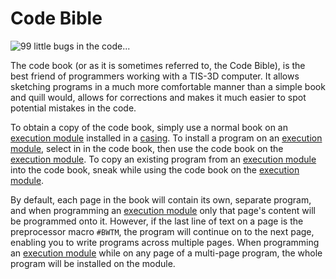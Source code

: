 # Code Bible

![99 little bugs in the code...](item:tis3d:bookCode)

The code book (or as it is sometimes referred to, the Code Bible), is the best friend of programmers working with a TIS-3D computer. It allows sketching programs in a much more comfortable manner than a simple book and quill would, allows for corrections and makes it much easier to spot potential mistakes in the code.

To obtain a copy of the code book, simply use a normal book on an [execution module](moduleExecution.md) installed in a [casing](../block/casing.md). To install a program on an [execution module](moduleExecution.md), select in in the code book, then use the code book on the [execution module](moduleExecution.md). To copy an existing program from an [execution module](moduleExecution.md) into the code book, sneak while using the code book on the [execution module](moduleExecution.md).

By default, each page in the book will contain its own, separate program, and when programming an [execution module](moduleExecution.md) only that page's content will be programmed onto it. However, if the last line of text on a page is the preprocessor macro `#BWTM`, the program will continue on to the next page, enabling you to write programs across multiple pages. When programming an [execution module](moduleExecution.md) while on any page of a multi-page program, the whole program will be installed on the module.
